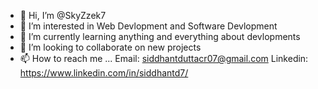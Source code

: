 - 👋 Hi, I’m @SkyZzek7
- 👀 I’m interested in Web Devlopment and Software Devlopment
- 🌱 I’m currently learning anything and everything about devlopments
- 💞️ I’m looking to collaborate on new projects 
- 📫 How to reach me ... Email: siddhantduttacr07@gmail.com
                          Linkedin: https://www.linkedin.com/in/siddhantd7/

<!---
SkyZzek7/SkyZzek7 is a ✨ special ✨ repository because its `README.md` (this file) appears on your GitHub profile.
You can click the Preview link to take a look at your changes.
--->
